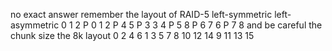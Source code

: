 no exact answer
remember the layout of RAID-5
left-symmetric    left-asymmetric
0 1 2 P           0 1 2 P
4 5 P 3           3 4 P 5
8 P 6 7           6 P 7 8
and be careful the chunk size
the 8k layout
0  2  4  6
1  3  5  7
8 10 12 14
9 11 13 15
